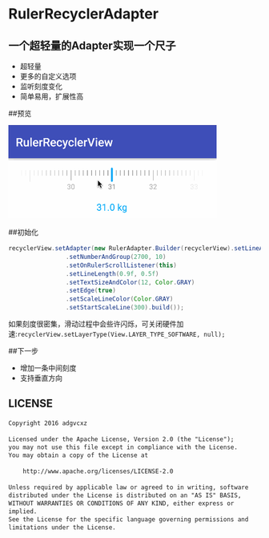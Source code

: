 # RulerRecyclerAdapter
## 一个超轻量的Adapter实现一个尺子

* 超轻量
* 更多的自定义选项
* 监听刻度变化
* 简单易用，扩展性高

##预览

![](https://github.com/adgvcxz/RulerRecyclerView/blob/master/img/ruler1.gif)

##初始化

```java
recyclerView.setAdapter(new RulerAdapter.Builder(recyclerView).setLineAndScale(lineWidth, scaleWidth)
                .setNumberAndGroup(2700, 10)
                .setOnRulerScrollListener(this)
                .setLineLength(0.9f, 0.5f)
                .setTextSizeAndColor(12, Color.GRAY)
                .setEdge(true)
                .setScaleLineColor(Color.GRAY)
                .setStartScaleLine(300).build());
```

如果刻度很密集，滑动过程中会些许闪烁，可关闭硬件加速:``recyclerView.setLayerType(View.LAYER_TYPE_SOFTWARE, null);``

##下一步

* 增加一条中间刻度
* 支持垂直方向

## LICENSE

    Copyright 2016 adgvcxz

    Licensed under the Apache License, Version 2.0 (the "License");
    you may not use this file except in compliance with the License.
    You may obtain a copy of the License at

        http://www.apache.org/licenses/LICENSE-2.0

    Unless required by applicable law or agreed to in writing, software
    distributed under the License is distributed on an "AS IS" BASIS,
    WITHOUT WARRANTIES OR CONDITIONS OF ANY KIND, either express or implied.
    See the License for the specific language governing permissions and
    limitations under the License.


